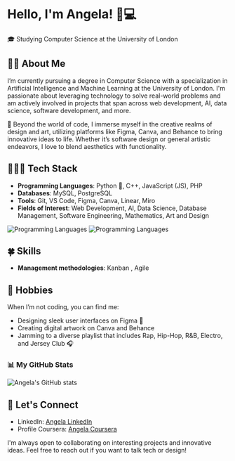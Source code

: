 # Hello, I'm Angela! 👋💻

🎓 Studying Computer Science at the University of London

## 👧🏽 About Me

I’m currently pursuing a degree in Computer Science with a specialization in Artificial Intelligence and Machine Learning at the University of London. I'm passionate about leveraging technology to solve real-world problems and am actively involved in projects that span across web development, AI, data science, software development, and more.

🎨 Beyond the world of code, I immerse myself in the creative realms of design and art, utilizing platforms like Figma, Canva, and Behance to bring innovative ideas to life. Whether it’s software design or general artistic endeavors, I love to blend aesthetics with functionality.

## 👩🏽‍💻 Tech Stack

- **Programming Languages**: Python 🐍, C++, JavaScript (JS), PHP  
- **Databases**: MySQL,  PostgreSQL  
- **Tools**: Git, VS Code, Figma, Canva, Linear, Miro  
- **Fields of Interest**: Web Development, AI, Data Science, Database Management, Software Engineering, Mathematics, Art and Design
    
![Programming Languages](https://skillicons.dev/icons?i=js,html,css,cpp,python,php,tailwind,gql,p5js)
![Programming Languages](https://skillicons.dev/icons?i=prisma,mysql,postgres,figma,vscode,git,github,vite,vercel)

## 🍀 Skills
- **Management methodologies**: Kanban , Agile

## 🩷 Hobbies

When I’m not coding, you can find me:
- Designing sleek user interfaces on Figma 🎨
- Creating digital artwork on Canva and Behance
- Jamming to a diverse playlist that includes Rap, Hip-Hop, R&B, Electro, and Jersey Club 🎧

### 📊 My GitHub Stats
![Angela's GitHub stats](https://github-readme-stats.vercel.app/api?username=angelaL8a&show_icons=true&theme=material-palenight)
  
## 📩 Let's Connect
- LinkedIn: [Angela LinkedIn](https://www.linkedin.com/in/isonoangelapaola/)
- Profile Coursera: [Angela Coursera](https://www.coursera.org/user/f27d45b8ffcf61dfd53b1af9dfc65773)

I'm always open to collaborating on interesting projects and innovative ideas. Feel free to reach out if you want to talk tech or design!

